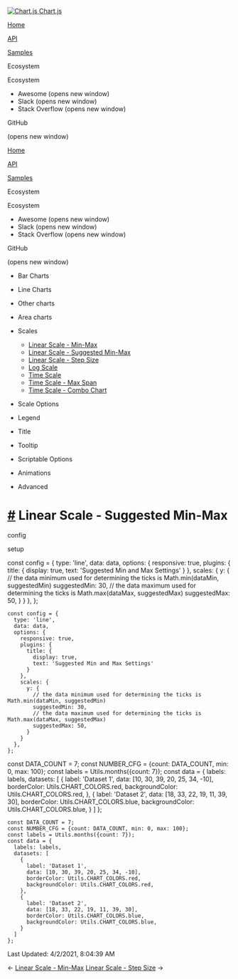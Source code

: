 <a href="/docs/3.0.0/" class="home-link router-link-active"><img src="/docs/3.0.0/favicon.ico" alt="Chart.js" class="logo" /> <span class="site-name can-hide">Chart.js</span></a>

<a href="/docs/3.0.0/" class="nav-link">Home</a>

<a href="/docs/3.0.0/api/" class="nav-link">API</a>

<a href="/docs/3.0.0/samples/" class="nav-link router-link-active">Samples</a>

<span class="title">Ecosystem</span> <span class="arrow down"></span>

<span class="title">Ecosystem</span> <span class="arrow right"></span>

-   Awesome
    <span class="sr-only">(opens new window)</span>
-   Slack
    <span class="sr-only">(opens new window)</span>
-   Stack Overflow
    <span class="sr-only">(opens new window)</span>

GitHub

<span class="sr-only">(opens new window)</span>

<a href="/docs/3.0.0/" class="nav-link">Home</a>

<a href="/docs/3.0.0/api/" class="nav-link">API</a>

<a href="/docs/3.0.0/samples/" class="nav-link router-link-active">Samples</a>

<span class="title">Ecosystem</span> <span class="arrow down"></span>

<span class="title">Ecosystem</span> <span class="arrow right"></span>

-   Awesome
    <span class="sr-only">(opens new window)</span>
-   Slack
    <span class="sr-only">(opens new window)</span>
-   Stack Overflow
    <span class="sr-only">(opens new window)</span>

GitHub

<span class="sr-only">(opens new window)</span>

-   Bar Charts <span class="arrow right"></span>

-   Line Charts <span class="arrow right"></span>

-   Other charts <span class="arrow right"></span>

-   Area charts <span class="arrow right"></span>

-   Scales <span class="arrow down"></span>

    -   <a href="/docs/3.0.0/samples/scales/linear-min-max.html" class="sidebar-link">Linear Scale - Min-Max</a>
    -   <a href="/docs/3.0.0/samples/scales/linear-min-max-suggested.html" class="active sidebar-link">Linear Scale - Suggested Min-Max</a>
    -   <a href="/docs/3.0.0/samples/scales/linear-step-size.html" class="sidebar-link">Linear Scale - Step Size</a>
    -   <a href="/docs/3.0.0/samples/scales/log.html" class="sidebar-link">Log Scale</a>
    -   <a href="/docs/3.0.0/samples/scales/time-line.html" class="sidebar-link">Time Scale</a>
    -   <a href="/docs/3.0.0/samples/scales/time-max-span.html" class="sidebar-link">Time Scale - Max Span</a>
    -   <a href="/docs/3.0.0/samples/scales/time-combo.html" class="sidebar-link">Time Scale - Combo Chart</a>

-   Scale Options <span class="arrow right"></span>

-   Legend <span class="arrow right"></span>

-   Title <span class="arrow right"></span>

-   Tooltip <span class="arrow right"></span>

-   Scriptable Options <span class="arrow right"></span>

-   Animations <span class="arrow right"></span>

-   Advanced <span class="arrow right"></span>

<a href="#linear-scale-suggested-min-max" class="header-anchor">#</a> Linear Scale - Suggested Min-Max
======================================================================================================

config

setup

<a href="https://github.com/chartjs/Chart.js/blob/master/docs/samples/scales/linear-min-max-suggested.md" class="code-editor-tool fab fa-github fa-lg" title="View on GitHub"></a>

const config = { type: 'line', data: data, options: { responsive: true, plugins: { title: { display: true, text: 'Suggested Min and Max Settings' } }, scales: { y: { // the data minimum used for determining the ticks is Math.min(dataMin, suggestedMin) suggestedMin: 30, // the data maximum used for determining the ticks is Math.max(dataMax, suggestedMax) suggestedMax: 50, } } }, };

    const config = {
      type: 'line',
      data: data,
      options: {
        responsive: true,
        plugins: {
          title: {
            display: true,
            text: 'Suggested Min and Max Settings'
          }
        },
        scales: {
          y: {
            // the data minimum used for determining the ticks is Math.min(dataMin, suggestedMin)
            suggestedMin: 30,
            // the data maximum used for determining the ticks is Math.max(dataMax, suggestedMax)
            suggestedMax: 50,
          }
        }
      },
    };

const DATA\_COUNT = 7; const NUMBER\_CFG = {count: DATA\_COUNT, min: 0, max: 100}; const labels = Utils.months({count: 7}); const data = { labels: labels, datasets: \[ { label: 'Dataset 1', data: \[10, 30, 39, 20, 25, 34, -10\], borderColor: Utils.CHART\_COLORS.red, backgroundColor: Utils.CHART\_COLORS.red, }, { label: 'Dataset 2', data: \[18, 33, 22, 19, 11, 39, 30\], borderColor: Utils.CHART\_COLORS.blue, backgroundColor: Utils.CHART\_COLORS.blue, } \] };

    const DATA_COUNT = 7;
    const NUMBER_CFG = {count: DATA_COUNT, min: 0, max: 100};
    const labels = Utils.months({count: 7});
    const data = {
      labels: labels,
      datasets: [
        {
          label: 'Dataset 1',
          data: [10, 30, 39, 20, 25, 34, -10],
          borderColor: Utils.CHART_COLORS.red,
          backgroundColor: Utils.CHART_COLORS.red,
        },
        {
          label: 'Dataset 2',
          data: [18, 33, 22, 19, 11, 39, 30],
          borderColor: Utils.CHART_COLORS.blue,
          backgroundColor: Utils.CHART_COLORS.blue,
        }
      ]
    };

<span class="prefix">Last Updated:</span> <span class="time">4/2/2021, 8:04:39 AM</span>

<span class="prev"> ← <a href="/docs/3.0.0/samples/scales/linear-min-max.html" class="prev">Linear Scale - Min-Max</a> </span> <span class="next"> [Linear Scale - Step Size](/docs/3.0.0/samples/scales/linear-step-size.html) → </span>
